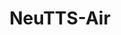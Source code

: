 ---
title: NeuTTS-Air
emoji: ☁️
colorFrom: indigo
colorTo: indigo
sdk: gradio
sdk_version: 5.48.0
app_file: app.py
pinned: false
license: apache-2.0
---